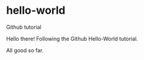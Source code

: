 # hello-world
Github tutorial

Hello there! Following the Github Hello-World tutorial.

All good so far.
